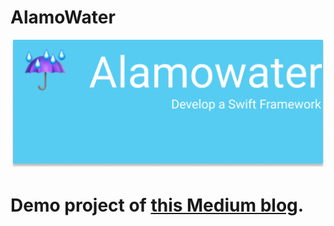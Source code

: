 # AlamoWater
![Alamowater](https://github.com/ZaidPathan/AlamoWater/blob/master/AlamoWater/AlamoWater/Resources/Images/Alamowater.png)

# Demo project of [this Medium blog](https://medium.com/@zaidkhanintel/develop-a-swift-framework-1c7fdda27bf1#.hjf8h4a36).
